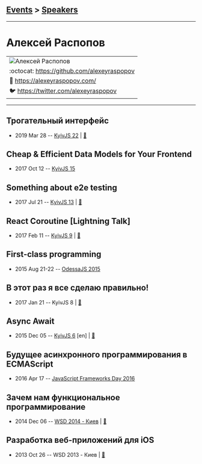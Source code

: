 ## [Events](../README.md) > [Speakers](../speakers.md)
---

# Алексей Распопов

| |
| --- |
| ![Алексей Распопов](https://avatars.io/twitter/alexeyraspopov/large)
| :octocat:  [https:&#x2F;&#x2F;github.com&#x2F;alexeyraspopov](https://github.com/alexeyraspopov)
| :page_facing_up:  [https:&#x2F;&#x2F;alexeyraspopov.com&#x2F;](https://alexeyraspopov.com/)
| :bird:  [https:&#x2F;&#x2F;twitter.com&#x2F;alexeyraspopov](https://twitter.com/alexeyraspopov)

---
## Трогательный интерфейс
- 2019 Mar 28 -- [KyivJS 22](https://www.youtube.com/watch?v=9fg7yfUf9Kc)  | [:notebook:](https://alexeyraspopov.github.io/touchy-things/)  
## Cheap &amp; Efficient Data Models for Your Frontend
- 2017 Oct 12 -- [KyivJS 15](https://www.youtube.com/watch?v=rv-5FtJxNic)    
## Something about e2e testing
- 2017 Jul 21 -- [KyivJS 13](https://www.youtube.com/watch?v=LEtVX4VDqAU)  | [:notebook:](https://drive.google.com/open?id=0B4xFRFS363tpd0VyUlJxTFdScG8)  
## React Coroutine [Lightning Talk]
- 2017 Feb 11 -- [KyivJS 9](https://www.youtube.com/watch?v=4-U2sEMPMR0)  | [:notebook:](https://react-coroutine.js.org/)  
## First-class programming
- 2015 Aug 21-22 -- [OdessaJS 2015](https://youtu.be/RoUt1V9MYzo)    
## В этот раз я все сделаю правильно!
- 2017 Jan 21 -- KyivJS 8  | [:notebook:](https://alexeyraspopov.github.io/the-right-way)  
## Async Await
- 2015 Dec 05 -- [KyivJS 6](https://www.youtube.com/watch?v=nL6DaBJd9Qk) [en] | [:notebook:](http://alexeyraspopov.github.io/async-await/)  
## Будущее асинхронного программирования в ECMAScript
- 2016 Apr 17 -- [JavaScript Frameworks Day 2016](https://frameworksdays.com/event/js-frameworks-day-2016/review/future-of-asynchronous-programming-in-es)    
## Зачем нам функциональное программирование
- 2014 Dec 06 -- [WSD 2014 - Киев](https://www.youtube.com/watch?v=t8Td3Oq47yE)  | [:notebook:](https://wsd.events/2014/12/06/pres/why-functional/)  
## Разработка веб-приложений для iOS
- 2013 Oct 26 -- WSD 2013 - Киев  | [:notebook:](https://wsd.events/2013/10/26/pres/ios-webapps.pdf)  
